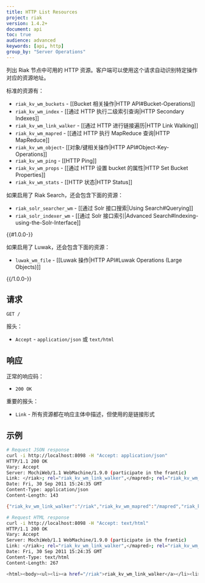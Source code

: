 ```yaml
---
title: HTTP List Resources
project: riak
version: 1.4.2+
document: api
toc: true
audience: advanced
keywords: [api, http]
group_by: "Server Operations"
---
```


列出 Riak 节点中可用的 HTTP 资源。客户端可以使用这个请求自动识别特定操作对应的资源地址。

标准的资源有：

* `riak_kv_wm_buckets` - [[Bucket 相关操作|HTTP API#Bucket-Operations]]
* `riak_kv_wm_index` - [[通过 HTTP 执行二级索引查询|HTTP Secondary Indexes]]
* `riak_kv_wm_link_walker` - [[通过 HTTP 进行链接遍历|HTTP Link Walking]]
* `riak_kv_wm_mapred` - [[通过 HTTP 执行 MapReduce 查询|HTTP MapReduce]]
* `riak_kv_wm_object`- [[对象/键相关操作|HTTP API#Object-Key-Operations]]
* `riak_kv_wm_ping` - [[HTTP Ping]]
* `riak_kv_wm_props` - [[通过 HTTP 设置 bucket 的属性|HTTP Set Bucket Properties]]
* `riak_kv_wm_stats` - [[HTTP 状态|HTTP Status]]

如果启用了 Riak Search，还会包含下面的资源：

* `riak_solr_searcher_wm` - [[通过 Solr 接口搜索|Using Search#Querying]]
* `riak_solr_indexer_wm` - [[通过 Solr 接口索引|Advanced Search#Indexing-using-the-Solr-Interface]]

{{#1.0.0-}}

如果启用了 Luwak，还会包含下面的资源：

* `luwak_wm_file` - [[Luwak 操作|HTTP API#Luwak Operations (Large Objects)]]

{{/1.0.0-}}

## 请求

```bash
GET /
```

报头：

* `Accept` - `application/json` 或 `text/html`

## 响应

正常的响应码：

* `200 OK`

重要的报头：

* `Link` - 所有资源都在响应主体中描述，但使用的是链接形式

## 示例

```bash
# Request JSON response
curl -i http://localhost:8098 -H "Accept: application/json"
HTTP/1.1 200 OK
Vary: Accept
Server: MochiWeb/1.1 WebMachine/1.9.0 (participate in the frantic)
Link: </riak>; rel="riak_kv_wm_link_walker",</mapred>; rel="riak_kv_wm_mapred",</ping>; rel="riak_kv_wm_ping",</riak>; rel="riak_kv_wm_raw",</stats>; rel="riak_kv_wm_stats"
Date: Fri, 30 Sep 2011 15:24:35 GMT
Content-Type: application/json
Content-Length: 143

{"riak_kv_wm_link_walker":"/riak","riak_kv_wm_mapred":"/mapred","riak_kv_wm_ping":"/ping","riak_kv_wm_raw":"/riak","riak_kv_wm_stats":"/stats"}

# Request HTML response
curl -i http://localhost:8098 -H "Accept: text/html"
HTTP/1.1 200 OK
Vary: Accept
Server: MochiWeb/1.1 WebMachine/1.9.0 (participate in the frantic)
Link: </riak>; rel="riak_kv_wm_link_walker",</mapred>; rel="riak_kv_wm_mapred",</ping>; rel="riak_kv_wm_ping",</riak>; rel="riak_kv_wm_raw",</stats>; rel="riak_kv_wm_stats"
Date: Fri, 30 Sep 2011 15:24:35 GMT
Content-Type: text/html
Content-Length: 267

<html><body><ul><li><a href="/riak">riak_kv_wm_link_walker</a></li><li><a href="/mapred">riak_kv_wm_mapred</a></li><li><a href="/ping">riak_kv_wm_ping</a></li><li><a href="/riak">riak_kv_wm_raw</a></li><li><a href="/stats">riak_kv_wm_stats</a></li></ul></body></html>
```
